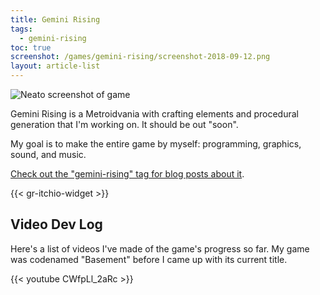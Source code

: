 ```yaml
---
title: Gemini Rising
tags:
  - gemini-rising
toc: true
screenshot: /games/gemini-rising/screenshot-2018-09-12.png
layout: article-list
---
```


![Neato screenshot of game](/games/gemini-rising/screenshot-2018-09-12.png "Screenshot as of 2018-09-12")

Gemini Rising is a Metroidvania with crafting elements and procedural generation that I'm working on. It should be out "soon".

<!--more-->

My goal is to make the entire game by myself: programming, graphics, sound, and music.

[Check out the "gemini-rising" tag for blog posts about it](/tags/gemini-rising).

{{< gr-itchio-widget >}}

## Video Dev Log

Here's a list of videos I've made of the game's progress so far. My game was codenamed "Basement" before I came up with its current title.

{{< youtube CWfpLl_2aRc >}}
